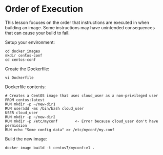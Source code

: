 # Order of Execution

This lesson focuses on the order that instructions are executed in when building an image. Some instructions may have unintended consequences that can cause your build to fail.

Setup your environment:
```
cd docker_images
mkdir centos-conf
cd centos-conf
```

Create the Dockerfile:
```
vi Dockerfile
```

Dockerfile contents:
```
# Creates a CentOS image that uses cloud_user as a non-privileged user
FROM centos:latest
RUN mkdir -p ~/new-dir1
RUN useradd -ms /bin/bash cloud_user
USER cloud_user
RUN mkdir -p ~/new-dir2
RUN mkdir -p /etc/myconf        <- Error because cloud_user don't have permission
RUN echo "Some config data" >> /etc/myconf/my.conf
```

Build the new image:
```
docker image build -t centos7/myconf:v1 .
```